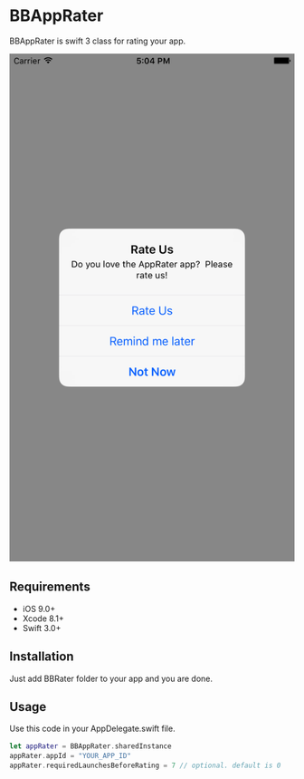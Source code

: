 # BBAppRater

BBAppRater is swift 3 class for rating your app.

![Alt][screenshot1]

[screenshot1]:https://github.com/BhavinBhadani/BBAppRater/blob/master/BBAppRater.png

## Requirements

- iOS 9.0+
- Xcode 8.1+
- Swift 3.0+

## Installation

Just add BBRater folder to your app and you are done.


## Usage

Use this code in your AppDelegate.swift file.

```swift
let appRater = BBAppRater.sharedInstance
appRater.appId = "YOUR_APP_ID"
appRater.requiredLaunchesBeforeRating = 7 // optional. default is 0
```
